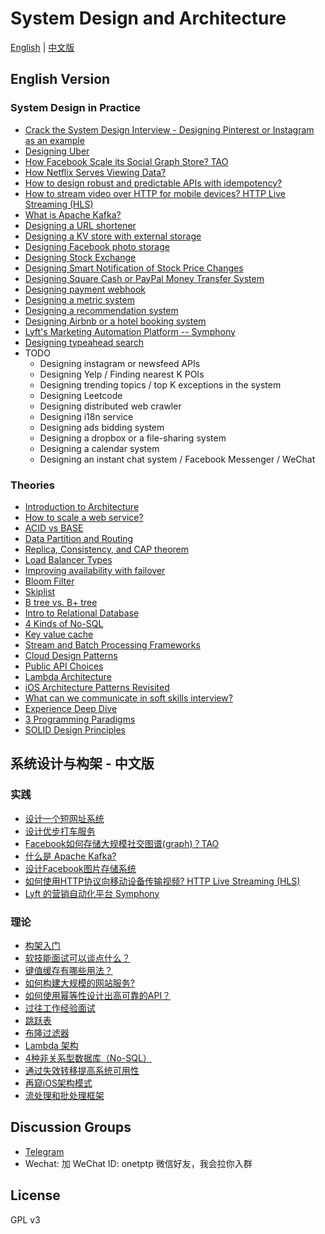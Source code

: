 # System Design and Architecture

[English](#english-version) | [中文版](#系统设计与构架---中文版)

## English Version

### System Design in Practice

* [Crack the System Design Interview - Designing Pinterest or Instagram as an example](./en/2016-02-13-crack-the-system-design-interview.md)
* [Designing Uber](./en/120-designing-uber.md)
* [How Facebook Scale its Social Graph Store? TAO](./en/49-facebook-tao.md)
* [How Netflix Serves Viewing Data?](./en/45-how-to-design-netflix-view-state-service.md)
* [How to design robust and predictable APIs with idempotency?](./en/43-how-to-design-robust-and-predictable-apis-with-idempotency.md)
* [How to stream video over HTTP for mobile devices? HTTP Live Streaming (HLS)](./en/38-how-to-stream-video-over-http.md)
* [What is Apache Kafka?](./en/61-what-is-apache-kafka.md)
* [Designing a URL shortener](./en/84-designing-a-url-shortener.md)
* [Designing a KV store with external storage](./en/97-designing-a-kv-store-with-external-storage.md)
* [Designing Facebook photo storage](./en/121-designing-facebook-photo-storage.md)
* [Designing Stock Exchange](./en/161-designing-stock-exchange.md)
* [Designing Smart Notification of Stock Price Changes](./en/162-designing-smart-notification-of-stock-price-changes.md)
* [Designing Square Cash or PayPal Money Transfer System](./en/167-designing-paypal-money-transfer.md)
* [Designing payment webhook](./en/166-designing-payment-webhook.md)
* [Designing a metric system](./en/168-designing-a-metric-system.md)
* [Designing a recommendation system](./en/140-designing-a-recommendation-system.md)
* [Designing Airbnb or a hotel booking system](./en/177-designing-Airbnb-or-a-hotel-booking-system.md)
* [Lyft's Marketing Automation Platform -- Symphony](./en/178-lyft-marketing-automation-symphony.md)
* [Designing typeahead search](./en/179-designing-typeahead-search-or-autocomplete.md)
* TODO
    * Designing instagram or newsfeed APIs
    * Designing Yelp / Finding nearest K POIs
    * Designing trending topics / top K exceptions in the system
    * Designing Leetcode
    * Designing distributed web crawler
    * Designing i18n service
    * Designing ads bidding system
    * Designing a dropbox or a file-sharing system
    * Designing a calendar system
    * Designing an instant chat system / Facebook Messenger / WeChat


### Theories

* [Introduction to Architecture](./en/145-introduction-to-architecture.md)
* [How to scale a web service?](./en/41-how-to-scale-a-web-service.md)
* [ACID vs BASE](./en/2018-07-26-acid-vs-base.md)
* [Data Partition and Routing](./en/2018-07-21-data-partition-and-routing.md)
* [Replica, Consistency, and CAP theorem](./en/2018-07-24-replica-and-consistency.md)
* [Load Balancer Types](./en/2018-07-23-load-balancer-types.md)
* [Improving availability with failover](./en/85-improving-availability-with-failover.md)
* [Bloom Filter](./en/68-bloom-filter.md)
* [Skiplist](./en/69-skiplist.md)
* [B tree vs. B+ tree](./en/2018-07-22-b-tree-vs-b-plus-tree.md)
* [Intro to Relational Database](./en/80-relational-database.md)
* [4 Kinds of No-SQL](./en/78-four-kinds-of-no-sql.md)
* [Key value cache](./en/122-key-value-cache.md)
* [Stream and Batch Processing Frameworks](./en/137-stream-and-batch-processing.md)
* [Cloud Design Patterns](./en/2018-07-10-cloud-design-patterns.md)
* [Public API Choices](./en/66-public-api-choices.md)
* [Lambda Architecture](./en/83-lambda-architecture.md)
* [iOS Architecture Patterns Revisited](./en/123-ios-architecture-patterns-revisited.md)
* [What can we communicate in soft skills interview?](./en/63-soft-skills-interview.md)
* [Experience Deep Dive](./en/2018-07-20-experience-deep-dive.md)
* [3 Programming Paradigms](./en/11-three-programming-paradigms.md)
* [SOLID Design Principles](./en/12-solid-design-principles.md)

## 系统设计与构架 - 中文版

### 实践

* [设计一个短网址系统](./zh-CN/89-designing-a-url-shortener.md)
* [设计优步打车服务](./zh-CN/135-designing-uber.md)
* [Facebook如何存储大规模社交图谱(graph)？TAO](./zh-CN/52-facebook-tao.md)
* [什么是 Apache Kafka?](./zh-CN/62-what-is-apache-kafka.md)
* [设计Facebook图片存储系统](./zh-CN/125-designing-facebook-photo-storage.md)
* [如何使用HTTP协议向移动设备传输视频? HTTP Live Streaming (HLS)](./zh-CN/126-how-to-stream-video-over-http.md)
* [Lyft 的营销自动化平台 Symphony](./zh-CN/176-lyft-marketing-automation-symphony.md)

### 理论

* [构架入门](./zh-CN/151-introduction-to-architecture.md)
* [软技能面试可以谈点什么？](./zh-CN/18-soft-skills-interview.md)
* [键值缓存有哪些用法？](./zh-CN/37-key-value-cache.md)
* [如何构建大规模的网站服务?](./zh-CN/42-how-to-scale-a-web-service.md)
* [如何使用幂等性设计出高可靠的API？](./zh-CN/44-how-to-design-robust-and-predictable-apis-with-idempotency.md)
* [过往工作经验面试](./zh-CN/64-experience-deep-dive.md)
* [跳跃表](./zh-CN/71-skiplist.md)
* [布隆过滤器](./zh-CN/72-bloom-filter.md)
* [Lambda 架构](./zh-CN/86-lambda-architecture.md)
* [4种非关系型数据库（No-SQL）](./zh-CN/87-four-kinds-of-no-sql.md)
* [通过失效转移提高系统可用性](./zh-CN/88-improving-availability-with-failover.md)
* [再窥iOS架构模式](./zh-CN/127-ios-architecture-patterns-revisited.md)
* [流处理和批处理框架](./zh-CN/138-stream-and-batch-processing.md)

## Discussion Groups

* [Telegram](https://t.me/system_design_and_archiecture)
* Wechat: 加 WeChat ID: onetptp 微信好友，我会拉你入群

## License

GPL v3


